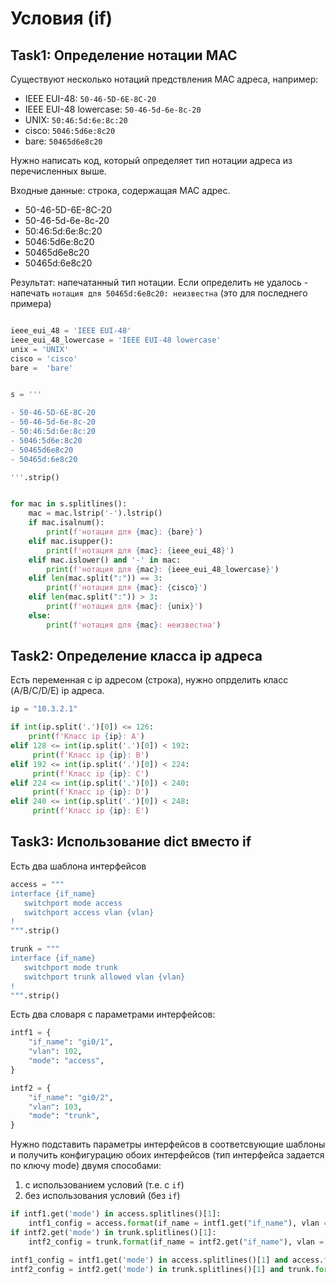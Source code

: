 # Условия (if)

## Task1: Определение нотации MAC

Существуют несколько нотаций предствления MAC адреса, например:

- IEEE EUI-48: `50-46-5D-6E-8C-20`
- IEEE EUI-48 lowercase: `50-46-5d-6e-8c-20`
- UNIX: `50:46:5d:6e:8c:20`
- cisco: `5046:5d6e:8c20`
- bare: `50465d6e8c20`

Нужно написать код, который определяет тип нотации адреса из перечисленных выше.

Входные данные: строка, содержащая MAC адрес.

- 50-46-5D-6E-8C-20
- 50-46-5d-6e-8c-20
- 50:46:5d:6e:8c:20
- 5046:5d6e:8c20
- 50465d6e8c20
- 50465d:6e8c20

Результат: напечатанный тип нотации. Если определить не удалось - напечать `нотация для 50465d:6e8c20: неизвестна` (это для последнего примера)

```python

ieee_eui_48 = 'IEEE EUI-48'
ieee_eui_48_lowercase = 'IEEE EUI-48 lowercase'
unix = 'UNIX'
cisco = 'cisco'
bare =  'bare'


s = '''

- 50-46-5D-6E-8C-20
- 50-46-5d-6e-8c-20
- 50:46:5d:6e:8c:20
- 5046:5d6e:8c20
- 50465d6e8c20
- 50465d:6e8c20

'''.strip()


for mac in s.splitlines():
    mac = mac.lstrip('-').lstrip()
    if mac.isalnum():
        print(f'нотация для {mac}: {bare}')
    elif mac.isupper():
        print(f'нотация для {mac}: {ieee_eui_48}')
    elif mac.islower() and '-' in mac:
        print(f'нотация для {mac}: {ieee_eui_48_lowercase}')
    elif len(mac.split(":")) == 3:
        print(f'нотация для {mac}: {cisco}')
    elif len(mac.split(":")) > 3:
        print(f'нотация для {mac}: {unix}')
    else:
        print(f'нотация для {mac}: неизвестна')

```

## Task2: Определение класса ip адреса

Есть переменная с ip адресом (строка), нужно опрделить класс (A/B/C/D/E) ip адреса.

```python
ip = "10.3.2.1"

if int(ip.split('.')[0]) <= 126:
    print(f'Класс ip {ip}: A')
elif 128 <= int(ip.split('.')[0]) < 192:
     print(f'Класс ip {ip}: B')
elif 192 <= int(ip.split('.')[0]) < 224:
     print(f'Класс ip {ip}: C')
elif 224 <= int(ip.split('.')[0]) < 240:
     print(f'Класс ip {ip}: D')
elif 240 <= int(ip.split('.')[0]) < 248:
     print(f'Класс ip {ip}: E')
```

## Task3: Использование dict вместо if

Есть два шаблона интерфейсов

```python
access = """
interface {if_name}
   switchport mode access
   switchport access vlan {vlan}
!
""".strip()

trunk = """
interface {if_name}
   switchport mode trunk
   switchport trunk allowed vlan {vlan}
!
""".strip()
```

Есть два словаря с параметрами интерфейсов:

```python
intf1 = {
    "if_name": "gi0/1",
    "vlan": 102,
    "mode": "access",
}

intf2 = {
    "if_name": "gi0/2",
    "vlan": 103,
    "mode": "trunk",
}
```

Нужно подставить параметры интерфейсов в соответсвующие шаблоны и получить конфигурацию обоих интерфейсов (тип интерфейса задается по ключу mode) двумя способами:

1. с использованием условий (т.е. с `if`)
2. без использования условий (без `if`)

```python
if intf1.get('mode') in access.splitlines()[1]:
    intf1_config = access.format(if_name = intf1.get("if_name"), vlan = intf1.get("vlan"))
if intf2.get('mode') in trunk.splitlines()[1]:
    intf2_config = trunk.format(if_name = intf2.get("if_name"), vlan = intf2.get("vlan"))
```
```python
intf1_config = intf1.get('mode') in access.splitlines()[1] and access.format(if_name = intf1.get("if_name"), vlan = intf1.get("vlan"))
intf2_config = intf2.get('mode') in trunk.splitlines()[1] and trunk.format(if_name = intf2.get("if_name"), vlan = intf2.get("vlan"))

```
